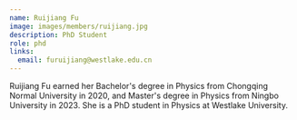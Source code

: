 ```yaml
---
name: Ruijiang Fu
image: images/members/ruijiang.jpg
description: PhD Student
role: phd
links:
  email: furuijiang@westlake.edu.cn
---
```


Ruijiang Fu earned her Bachelor's degree in Physics from Chongqing Normal University in 2020, and Master's degree in Physics from Ningbo University in 2023. She is a PhD student in Physics at Westlake University.
